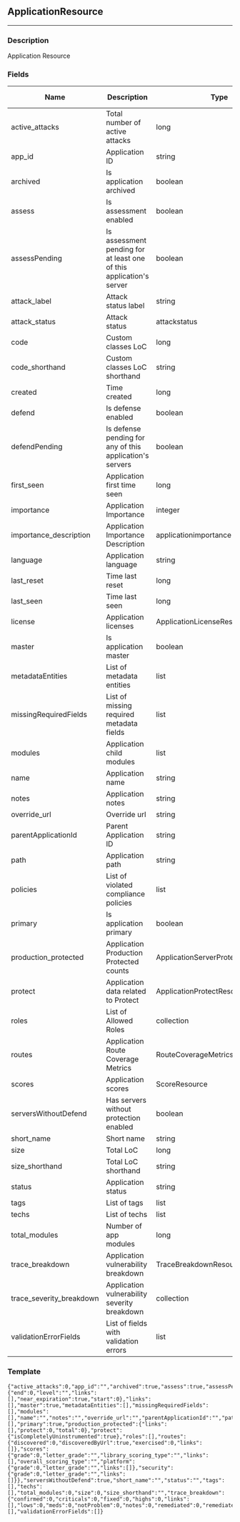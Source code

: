 ## ApplicationResource
---
### Description
Application Resource
### Fields
| Name | Description | Type | Allowed Values | Required |
| ---- | ----------- | ---- | -------------- | -------- |
| active_attacks | Total number of active attacks | long |  | false |
| app_id | Application ID | string |  | false |
| archived | Is application archived | boolean |  | false |
| assess | Is assessment enabled | boolean |  | false |
| assessPending | Is assessment pending for at least one of this application&#x27;s server | boolean |  | false |
| attack_label | Attack status label | string |  | false |
| attack_status | Attack status | attackstatus |  | false |
| code | Custom classes LoC | long |  | false |
| code_shorthand | Custom classes LoC shorthand | string |  | false |
| created | Time created | long |  | false |
| defend | Is defense enabled | boolean |  | false |
| defendPending | Is defense pending for any of this application&#x27;s servers | boolean |  | false |
| first_seen | Application first time seen | long |  | false |
| importance | Application Importance | integer |  | false |
| importance_description | Application Importance Description | applicationimportance |  | false |
| language | Application language | string |  | false |
| last_reset | Time last reset | long |  | false |
| last_seen | Time last seen | long |  | false |
| license | Application licenses | ApplicationLicenseResource |  | false |
| master | Is application master | boolean |  | false |
| metadataEntities | List of metadata entities | list |  | false |
| missingRequiredFields | List of missing required metadata fields | list |  | false |
| modules | Application child modules | list |  | false |
| name | Application name | string |  | false |
| notes | Application notes | string |  | false |
| override_url | Override url | string |  | false |
| parentApplicationId | Parent Application ID | string |  | false |
| path | Application path | string |  | false |
| policies | List of violated compliance policies | list |  | false |
| primary | Is application primary | boolean |  | false |
| production_protected | Application Production Protected counts | ApplicationServerProtectionResource |  | false |
| protect | Application data related to Protect | ApplicationProtectResource |  | false |
| roles | List of Allowed Roles | collection |  | false |
| routes | Application Route Coverage Metrics | RouteCoverageMetricsResource |  | false |
| scores | Application scores | ScoreResource |  | false |
| serversWithoutDefend | Has servers without protection enabled | boolean |  | false |
| short_name | Short name | string |  | false |
| size | Total LoC | long |  | false |
| size_shorthand | Total LoC shorthand | string |  | false |
| status | Application status | string |  | false |
| tags | List of tags | list |  | false |
| techs | List of techs | list |  | false |
| total_modules | Number of app modules | long |  | false |
| trace_breakdown | Application vulnerability breakdown | TraceBreakdownResource |  | false |
| trace_severity_breakdown | Application vulnerability severity breakdown | collection |  | false |
| validationErrorFields | List of fields with validation errors | list |  | false |
### Template
```
{"active_attacks":0,"app_id":"","archived":true,"assess":true,"assessPending":true,"attack_label":"","attack_status":"","created":0,"code":0,"code_shorthand":"","defend":true,"defendPending":true,"first_seen":0,"importance":0,"importance_description":"","language":"","last_reset":0,"last_seen":0,"license":{"end":0,"level":"","links":[],"near_expiration":true,"start":0},"links":[],"master":true,"metadataEntities":[],"missingRequiredFields":[],"modules":[],"name":"","notes":"","override_url":"","parentApplicationId":"","path":"","policies":[],"primary":true,"production_protected":{"links":[],"protect":0,"total":0},"protect":{"isCompletelyUninstrumented":true},"roles":[],"routes":{"discovered":0,"discoveredByUrl":true,"exercised":0,"links":[]},"scores":{"grade":0,"letter_grade":"","library_scoring_type":"","links":[],"overall_scoring_type":"","platform":{"grade":0,"letter_grade":"","links":[]},"security":{"grade":0,"letter_grade":"","links":[]}},"serversWithoutDefend":true,"short_name":"","status":"","tags":[],"techs":[],"total_modules":0,"size":0,"size_shorthand":"","trace_breakdown":{"confirmed":0,"criticals":0,"fixed":0,"highs":0,"links":[],"lows":0,"meds":0,"notProblem":0,"notes":0,"remediated":0,"remediatedAutoVerified":0,"reported":0,"safes":0,"suspicious":0,"traces":0,"triaged":0},"trace_severity_breakdown":[],"validationErrorFields":[]}
```
